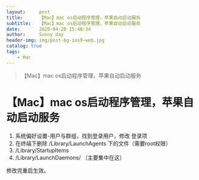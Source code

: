 ```yaml
---
layout:     post
title:      【Mac】mac os启动程序管理，苹果自动启动服务
subtitle:   【Mac】mac os启动程序管理，苹果自动启动服务
date:       2020-04-20 15:48:34
author:     Sunny day
header-img: img/post-bg-ios9-web.jpg
catalog: true
tags:
    - Mac
---
```


>【Mac】mac os启动程序管理，苹果自动启动服务

# 【Mac】mac os启动程序管理，苹果自动启动服务


1. 系统偏好设置-用户与群组，找到登录用户，修改 登录项
1. 在终端下删除 /Library/LaunchAgents 下的文件（需要root权限）
1. /Library/StartupItems
1. /Library/LaunchDaemons/ （主要集中在这）

修改完重启生效。

